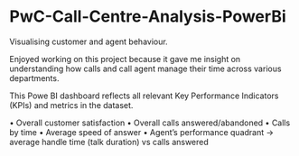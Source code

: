 # PwC-Call-Centre-Analysis-PowerBi

Visualising customer and agent behaviour.

Enjoyed working on this project because it gave me insight on understanding how calls and call agent manage their time across various departments.

This Powe BI dashboard reflects all relevant Key Performance Indicators (KPIs) and metrics in the dataset.

• Overall customer satisfaction 
• Overall calls answered/abandoned 
• Calls by time 
• Average speed of answer 
• Agent’s performance quadrant -> average handle time (talk duration) vs calls answered

